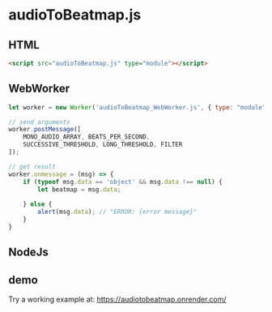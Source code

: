 # audioToBeatmap.js

## HTML
```html
<script src="audioToBeatmap.js" type="module"></script>
```

## WebWorker
```javascript
let worker = new Worker('audioToBeatmap_WebWorker.js', { type: "module" });

// send arguments
worker.postMessage([
    MONO_AUDIO_ARRAY, BEATS_PER_SECOND,
    SUCCESSIVE_THRESHOLD, LONG_THRESHOLD, FILTER
]);

// get result
worker.onmessage = (msg) => {
    if (typeof msg.data == 'object' && msg.data !== null) {
        let beatmap = msg.data;
    
    } else {
        alert(msg.data); // "ERROR: {error message}"
    }
}
```

## NodeJs

## demo
Try a working example at: <https://audiotobeatmap.onrender.com/>